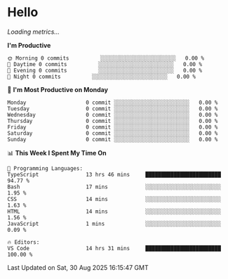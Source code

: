 # Hello

<!-- METRICS:START -->
<p><em>Loading metrics…</em></p>
<!-- METRICS:END -->

<!--START_SECTION:waka-->
**I'm Productive**

```text
🌞 Morning 0 commits          ░░░░░░░░░░░░░░░░░░░░░░░░   0.00 % 
🌆 Daytime 0 commits          ░░░░░░░░░░░░░░░░░░░░░░░░   0.00 % 
🌃 Evening 0 commits          ░░░░░░░░░░░░░░░░░░░░░░░░   0.00 % 
🌙 Night 0 commits          ░░░░░░░░░░░░░░░░░░░░░░░░   0.00 % 
```
📅 **I'm Most Productive on Monday**

```text
Monday                   0 commit ░░░░░░░░░░░░░░░░░░░░░░░░   0.00 % 
Tuesday                  0 commit ░░░░░░░░░░░░░░░░░░░░░░░░   0.00 % 
Wednesday                0 commit ░░░░░░░░░░░░░░░░░░░░░░░░   0.00 % 
Thursday                 0 commit ░░░░░░░░░░░░░░░░░░░░░░░░   0.00 % 
Friday                   0 commit ░░░░░░░░░░░░░░░░░░░░░░░░   0.00 % 
Saturday                 0 commit ░░░░░░░░░░░░░░░░░░░░░░░░   0.00 % 
Sunday                   0 commit ░░░░░░░░░░░░░░░░░░░░░░░░   0.00 % 
```

📊 **This Week I Spent My Time On**

```text
💬 Programming Languages: 
TypeScript               13 hrs 46 mins     ████████████████████████   94.77 % 
Bash                     17 mins            ░░░░░░░░░░░░░░░░░░░░░░░░   1.95 % 
CSS                      14 mins            ░░░░░░░░░░░░░░░░░░░░░░░░   1.63 % 
HTML                     14 mins            ░░░░░░░░░░░░░░░░░░░░░░░░   1.56 % 
JavaScript               1 mins             ░░░░░░░░░░░░░░░░░░░░░░░░   0.09 % 

🔥 Editors: 
VS Code                  14 hrs 31 mins     ████████████████████████   100.00 % 
```

 Last Updated on Sat, 30 Aug 2025 16:15:47 GMT
<!--END_SECTION:waka-->
